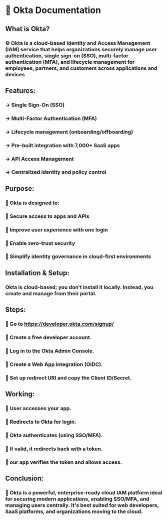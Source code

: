 # 📃 Okta Documentation
## What is Okta?
### ⚙️ Okta is a cloud-based Identity and Access Management (IAM) service that helps organizations securely manage user authentication, single sign-on (SSO), multi-factor authentication (MFA), and lifecycle management for employees, partners, and customers across applications and devices
## Features:
### -> Single Sign-On (SSO)

### -> Multi-Factor Authentication (MFA)

### -> Lifecycle management (onboarding/offboarding)

### -> Pre-built integration with 7,000+ SaaS apps

### -> API Access Management

### -> Centralized identity and policy control
## Purpose:
### 🔹 Okta is designed to:

### 🔹 Secure access to apps and APIs

### 🔹 Improve user experience with one login

### 🔹 Enable zero-trust security

### 🔹 Simplify identity governance in cloud-first environments
##  Installation & Setup:

### Okta is cloud-based; you don’t install it locally. Instead, you create and manage from their portal.

## Steps:
### 🔹 Go to https://developer.okta.com/signup/

### 🔹 Create a free developer account.

### 🔹 Log in to the Okta Admin Console.

### 🔹 Create a Web App integration (OIDC).

### 🔹 Set up redirect URI and copy the Client ID/Secret.

## Working:

### 🔹 User accesses your app.

### 🔹 Redirects to Okta for login.

### 🔹 Okta authenticates (using SSO/MFA).

### 🔹 If valid, it redirects back with a token.

### 🔹 our app verifies the token and allows access.

## Conclusion:

### 🔹 Okta is a powerful, enterprise-ready cloud IAM platform ideal for securing modern applications, enabling SSO/MFA, and managing users centrally. It's best suited for web developers, SaaS platforms, and organizations moving to the cloud.


